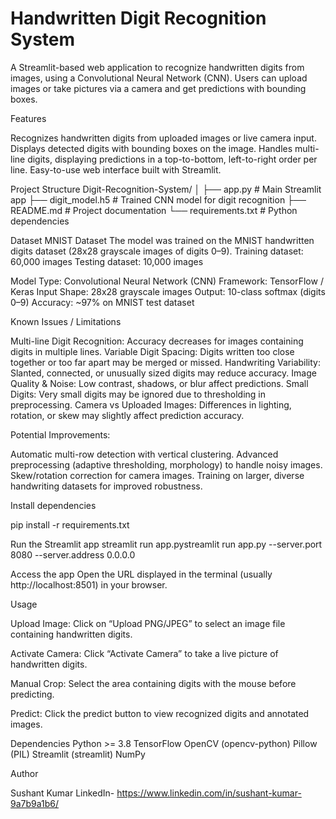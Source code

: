 # Handwritten Digit Recognition System

A Streamlit-based web application to recognize handwritten digits from images, using a Convolutional Neural Network (CNN). Users can upload images or take pictures via a camera and get predictions with bounding boxes.

Features

Recognizes handwritten digits from uploaded images or live camera input.
Displays detected digits with bounding boxes on the image.
Handles multi-line digits, displaying predictions in a top-to-bottom, left-to-right order per line.
Easy-to-use web interface built with Streamlit.

Project Structure
Digit-Recognition-System/
│
├── app.py                 # Main Streamlit app
├── digit_model.h5         # Trained CNN model for digit recognition
├── README.md              # Project documentation
└── requirements.txt       # Python dependencies

Dataset
MNIST Dataset
The model was trained on the MNIST handwritten digits dataset (28x28 grayscale images of digits 0–9).
Training dataset: 60,000 images
Testing dataset: 10,000 images

Model
Type: Convolutional Neural Network (CNN)
Framework: TensorFlow / Keras
Input Shape: 28x28 grayscale images
Output: 10-class softmax (digits 0–9)
Accuracy: ~97% on MNIST test dataset

Known Issues / Limitations

Multi-line Digit Recognition: Accuracy decreases for images containing digits in multiple lines.
Variable Digit Spacing: Digits written too close together or too far apart may be merged or missed.
Handwriting Variability: Slanted, connected, or unusually sized digits may reduce accuracy.
Image Quality & Noise: Low contrast, shadows, or blur affect predictions.
Small Digits: Very small digits may be ignored due to thresholding in preprocessing.
Camera vs Uploaded Images: Differences in lighting, rotation, or skew may slightly affect prediction accuracy.

Potential Improvements:

Automatic multi-row detection with vertical clustering.
Advanced preprocessing (adaptive thresholding, morphology) to handle noisy images.
Skew/rotation correction for camera images.
Training on larger, diverse handwriting datasets for improved robustness.

Install dependencies

pip install -r requirements.txt

Run the Streamlit app
streamlit run app.pystreamlit run app.py --server.port 8080 --server.address 0.0.0.0

Access the app
Open the URL displayed in the terminal (usually http://localhost:8501) in your browser.

Usage

Upload Image: Click on “Upload PNG/JPEG” to select an image file containing handwritten digits.

Activate Camera: Click “Activate Camera” to take a live picture of handwritten digits.

Manual Crop: Select the area containing digits with the mouse before predicting.

Predict: Click the predict button to view recognized digits and annotated images.


Dependencies
Python >= 3.8
TensorFlow
OpenCV (opencv-python)
Pillow (PIL)
Streamlit (streamlit)
NumPy



Author

Sushant Kumar
LinkedIn- https://www.linkedin.com/in/sushant-kumar-9a7b9a1b6/
